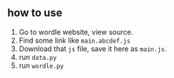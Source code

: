 ## how to use
1. Go to wordle website, view source.
2. Find some link like `main.abcdef.js`
3. Download that `js` file, save it here as `main.js`.
4. run `data.py`
5. run `wordle.py`